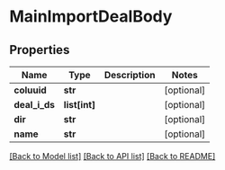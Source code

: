 # MainImportDealBody

## Properties
Name | Type | Description | Notes
------------ | ------------- | ------------- | -------------
**coluuid** | **str** |  | [optional] 
**deal_i_ds** | **list[int]** |  | [optional] 
**dir** | **str** |  | [optional] 
**name** | **str** |  | [optional] 

[[Back to Model list]](../README.md#documentation-for-models) [[Back to API list]](../README.md#documentation-for-api-endpoints) [[Back to README]](../README.md)


